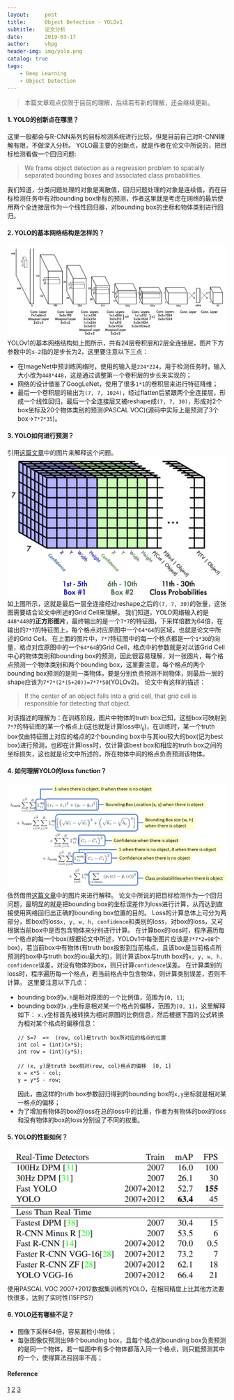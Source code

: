 ```yaml
---
layout:     post
title:      Object Detection - YOLOv1
subtitle:   论文分析
date:       2019-03-17
author:     vhpg
header-img: img/yolo.png
catalog: true
tags:
    - Deep Learning
    - Object Detection
---
```

> 本篇文章观点仅限于目前的理解，后续若有新的理解，还会继续更新。

#### 1. YOLO的创新点在哪里？
  这里一般都会与R-CNN系列的目标检测系统进行比较，但是目前自己对R-CNN理解有限，不做深入分析。
  YOLO最主要的创新点，就是作者在论文中所说的，把目标检测看做一个回归问题:
  > We frame object detection as a regression problem to spatially separated bounding boxes and associated class probabilities.

  我们知道，分类问题处理的对象是离散值，回归问题处理的对象是连续值，而在目标检测任务中有对bounding box坐标的预测，作者这里就是考虑在网络的最后使用两个全连接层作为一个线性回归器，对bounding box的坐标和物体类别进行回归。

#### 2. YOLO的基本网络结构是怎样的？
![yolov1_net](/img/yolov1_net.png)
YOLOv1的基本网络结构如上图所示，共有24层卷积层和2层全连接层，图片下方参数中的`s-2`指的是步长为2，这里要注意以下三点：
  * 在ImageNet中预训练网络时，使用的输入是`224*224`，用于检测任务时，输入大小改为`448*448`，这是通过调整第一个卷积层的步长来实现的；
  * 网络的设计借鉴了GoogLeNet，使用了很多`1*1`的卷积层来进行特征降维；
  * 最后一个卷积层的输出为`(7, 7, 1024)`，经过flatten后紧跟两个全连接层，形成一个线性回归，最后一个全连接层又被reshape成`(7, 7, 30)`，形成对2个box坐标及20个物体类别的预测(PASCAL VOC)(源码中实际上是预测了3个box->`7*7*35`)。

#### 3. YOLO如何进行预测？
  引用[这篇文章](https://towardsdatascience.com/yolov1-you-only-look-once-object-detection-e1f3ffec8a89)中的图片来解释这个问题。
![yolov1_output](/img/yolov1_output.png)
  如上图所示，这就是最后一层全连接经过reshape之后的`(7, 7, 30)`的张量，这张图需要结合论文中所述的Grid Cell来理解。
  我们知道，YOLO网络输入的是`448*448`的**正方形图片**，最终输出的是一个`7*7`的特征图，下采样倍数为64倍，在输出的`7*7`的特征图上，每个格点对应原图中一个`64*64`的区域，也就是论文中所述的Grid Cell。
  在上面的图片中，`7*7`特征图中的每一个格点都是一个`1*30`的向量，格点对应原图中的一个`64*64`的Grid Cell，格点中的参数就是对以该Grid Cell中心的物体类别和bounding box的预测，因此很容易理解，对一张图片，每个格点预测一个物体类别和两个bounding box，这里要注意，每个格点的两个bounding box预测的是同一类物体，要是分别负责预测不同物体，则最后一层的shape应该为`7*7*(2*(5+20))=7*7*50`(YOLOv2)。
  论文中有这样的描述：
  >If the center of an object falls into a grid cell, that grid cell is responsible for detecting that object.

  对该描述的理解为：在训练阶段，图片中物体的truth box已知，这些box可映射到`7*7`的特征图的某一个格点上(这也就是计算loss中$I_{ij}$)，在训练时，某一个truth box仅由特征图上对应的格点的2个bounding box中与其iou较大的box(记为best box)进行预测，也即在计算loss时，仅计算该best box和相应的truth box之间的坐标损失，这也就是论文中所述的，所在物体中间的格点负责预测该物体。

#### 4. 如何理解YOLO的loss function？
![yolov1_loss](/img/yolov1_loss.png)
  依然借用[这篇文章](https://towardsdatascience.com/yolov1-you-only-look-once-object-detection-e1f3ffec8a89)中的图片来进行解释。
  论文中所说的把目标检测作为一个回归问题，最明显的就是把bounding box的坐标误差作为loss进行计算，从而达到直接使用网络回归出正确的bounding box位置的目的。
  Loss的计算总体上可分为两部分，即box的loss`x, y, w, h, confidence`和类别的loss，对box的loss，又可根据当前box中是否包含物体来分别进行计算。
  在计算box的loss时，程序遍历每一个格点的每一个box(根据论文中所述，YOLOv1中每张图片应该是`7*7*2=98`个box)，若当前box中有物体(有truth box投影到当前格点，且该box是当前格点所预测的box中与truth box的iou最大的)，则计算该box与truth box的`x, y, w, h, confidence`误差，对没有物体的box，则只计算`confidence`误差。
  在计算类别的loss时，程序遍历每一个格点，若当前格点中包含物体，则计算类别误差，否则不计算。
  这里要注意以下几点：
  * bounding box的`w,h`是相对原图的一个比例值，范围为`[0, 1]`;
  * bounding box的`x,y`坐标是相对某一个格点的偏移，范围为`[0, 1]`，这里解释如下：
    `x,y`坐标首先被转换为相对原图的比例信息，然后根据下面的公式转换为相对某个格点的偏移信息：
    ```
    // S=7  =>  (row, col)是truth box所对应的格点的位置
    int col = (int)(x*S);
    int row = (int)(y*S);

    // (x, y)是truth box相对(row, col)格点的偏移  [0, 1]
    x = x*S - col;
    y = y*S - row;
    ```
    因此，由这样的truth box参数回归得到的bounding box的`x,y`坐标就是相对某一格点的偏移；
  * 为了增加有物体的box的loss在总的loss中的比重，作者为有物体的box的loss和没有物体的box的loss分别设了不同的权重。

#### 5. YOLO的性能如何？
![yolov1_acc](/img/yolov1_acc.png)
使用PASCAL VOC 2007+2012数据集训练的YOLO，在相同精度上比其他方法要快很多，达到了实时性(15FPS?)

#### 6. YOLO还有哪些不足？
  * 图像下采样64倍，容易漏检小物体；
  * 每张图像仅预测出98个bounding box，且每个格点的bounding box负责预测的是同一个物体，若一幅图中有多个物体都落入同一个格点，则只能预测其中的一个，使得算法召回率不高；

#### Reference
[1](https://arxiv.org/pdf/1506.02640.pdf)
[2](https://towardsdatascience.com/yolov1-you-only-look-once-object-detection-e1f3ffec8a89)
[3](https://medium.com/@jonathan_hui/real-time-object-detection-with-yolo-yolov2-28b1b93e2088)
